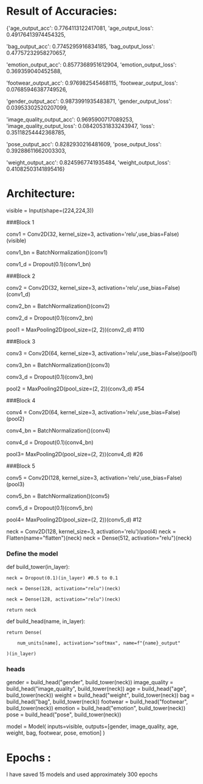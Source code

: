 # Result of Accuracies:


{'age_output_acc': 0.7764113122417081,
 'age_output_loss': 0.49176413974454325,

 'bag_output_acc': 0.7745295916834185,
 'bag_output_loss': 0.47757232958270657,

 'emotion_output_acc': 0.8577368951612904,
 'emotion_output_loss': 0.369359040452588,

 'footwear_output_acc': 0.976982545468115,
 'footwear_output_loss': 0.07685946387749526,

 'gender_output_acc': 0.9873991935483871,
 'gender_output_loss': 0.03953302520207099,

 'image_quality_output_acc': 0.9695900717089253,
 'image_quality_output_loss': 0.08420531833243947,
 'loss': 0.35118254442368785,

 'pose_output_acc': 0.8282930216481609,
 'pose_output_loss': 0.39288611662003303,

 'weight_output_acc': 0.8245967741935484,
 'weight_output_loss': 0.41082503141895416}



# Architecture:


visible = Input(shape=(224,224,3))

###Block 1

conv1 = Conv2D(32, kernel_size=3, activation='relu',use_bias=False)(visible) 

conv1_bn = BatchNormalization()(conv1)

conv1_d = Dropout(0.1)(conv1_bn)


###Block 2

conv2 = Conv2D(32, kernel_size=3, activation='relu',use_bias=False)(conv1_d)

conv2_bn = BatchNormalization()(conv2)

conv2_d = Dropout(0.1)(conv2_bn)


pool1 = MaxPooling2D(pool_size=(2, 2))(conv2_d) #110


###Block 3

conv3 = Conv2D(64, kernel_size=3, activation='relu',use_bias=False)(pool1)

conv3_bn = BatchNormalization()(conv3)

conv3_d = Dropout(0.1)(conv3_bn)

pool2 = MaxPooling2D(pool_size=(2, 2))(conv3_d) #54


###Block 4

conv4 = Conv2D(64, kernel_size=3, activation='relu',use_bias=False)(pool2)

conv4_bn = BatchNormalization()(conv4)

conv4_d = Dropout(0.1)(conv4_bn)

pool3= MaxPooling2D(pool_size=(2, 2))(conv4_d) #26


###Block 5

conv5 = Conv2D(128, kernel_size=3, activation='relu',use_bias=False)(pool3)

conv5_bn = BatchNormalization()(conv5)

conv5_d = Dropout(0.1)(conv5_bn)

pool4= MaxPooling2D(pool_size=(2, 2))(conv5_d) #12


neck = Conv2D(128, kernel_size=3, activation='relu')(pool4)
neck = Flatten(name="flatten")(neck)
neck = Dense(512, activation="relu")(neck)


### Define the model

def build_tower(in_layer):

    neck = Dropout(0.1)(in_layer) #0.5 to 0.1

    neck = Dense(128, activation="relu")(neck)

    neck = Dense(128, activation="relu")(neck)

    return neck


def build_head(name, in_layer):

    return Dense(

        num_units[name], activation="softmax", name=f"{name}_output"
        
    )(in_layer)

### heads
gender = build_head("gender", build_tower(neck))
image_quality = build_head("image_quality", build_tower(neck))
age = build_head("age", build_tower(neck))
weight = build_head("weight", build_tower(neck))
bag = build_head("bag", build_tower(neck))
footwear = build_head("footwear", build_tower(neck))
emotion = build_head("emotion", build_tower(neck))
pose = build_head("pose", build_tower(neck))


model = Model(
    inputs=visible, 
    outputs=[gender, image_quality, age, weight, bag, footwear, pose, emotion]
)

# Epochs :
I have saved 15 models and used approximately 300 epochs 